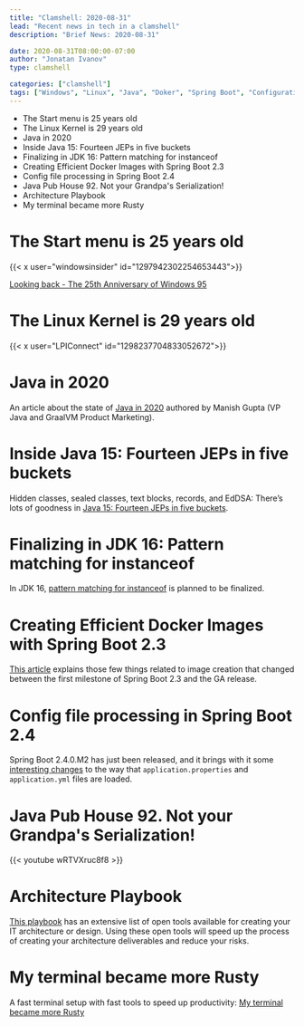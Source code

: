 ```yaml
---
title: "Clamshell: 2020-08-31"
lead: "Recent news in tech in a clamshell"
description: "Brief News: 2020-08-31"

date: 2020-08-31T08:00:00-07:00
author: "Jonatan Ivanov"
type: clamshell

categories: ["clamshell"]
tags: ["Windows", "Linux", "Java", "Doker", "Spring Boot", "Configuration", "Serialization", "Architecture", "Terminal", "Shell", "Rust"]
---
```


- The Start menu is 25 years old
- The Linux Kernel is 29 years old
- Java in 2020
- Inside Java 15: Fourteen JEPs in five buckets
- Finalizing in JDK 16: Pattern matching for instanceof
- Creating Efficient Docker Images with Spring Boot 2.3
- Config file processing in Spring Boot 2.4
- Java Pub House 92. Not your Grandpa's Serialization!
- Architecture Playbook
- My terminal became more Rusty

<!--more-->

# The Start menu is 25 years old

{{< x user="windowsinsider" id="1297942302254653443">}}

[Looking back - The 25th Anniversary of Windows 95](https://blogs.windows.com/windows-insider/2020/08/24/looking-back-the-25th-anniversary-of-windows-95/)

# The Linux Kernel is 29 years old

{{< x user="LPIConnect" id="1298237704833052672">}}

# Java in 2020

An article about the state of [Java in 2020](https://blogs.oracle.com/java/java-in-2020) authored by Manish Gupta (VP Java and GraalVM Product Marketing).

# Inside Java 15: Fourteen JEPs in five buckets

Hidden classes, sealed classes, text blocks, records, and EdDSA: There’s lots of goodness in [Java 15: Fourteen JEPs in five buckets](https://blogs.oracle.com/javamagazine/inside-java-15-fourteen-jeps-in-five-buckets).

# Finalizing in JDK 16: Pattern matching for instanceof

In JDK 16, [pattern matching for instanceof](https://mail.openjdk.org/pipermail/amber-spec-experts/2020-August/002433.html) is planned to be finalized.

# Creating Efficient Docker Images with Spring Boot 2.3

[This article](https://spring.io/blog/2020/08/14/creating-efficient-docker-images-with-spring-boot-2-3) explains those few things related to image creation that changed between the first milestone of Spring Boot 2.3 and the GA release.

# Config file processing in Spring Boot 2.4

Spring Boot 2.4.0.M2 has just been released, and it brings with it some [interesting changes](https://spring.io/blog/2020/08/14/config-file-processing-in-spring-boot-2-4) to the way that `application.properties` and `application.yml` files are loaded.

# Java Pub House 92. Not your Grandpa's Serialization!

{{< youtube wRTVXruc8f8 >}}

# Architecture Playbook

[This playbook](https://nocomplexity.com/documents/arplaybook/introduction.html) has an extensive list of open tools available for creating your IT architecture or design. Using these open tools will speed up the process of creating your architecture deliverables and reduce your risks.

# My terminal became more Rusty

A fast terminal  setup with fast tools to speed up productivity: [My terminal became more Rusty](https://dev.to/22mahmoud/my-terminal-became-more-rusty-4g8l)
